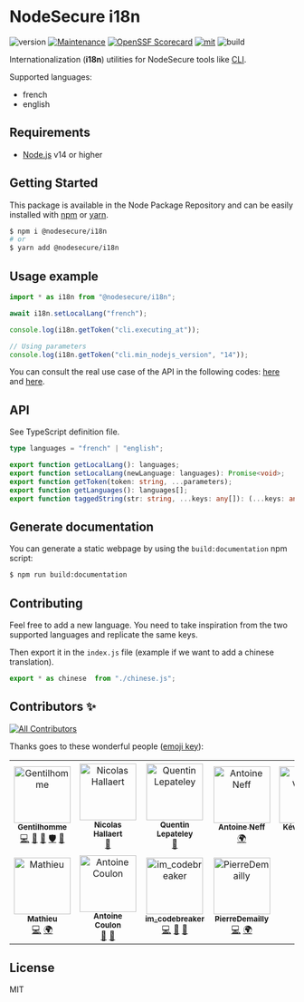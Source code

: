# NodeSecure i18n
![version](https://img.shields.io/badge/dynamic/json.svg?url=https://raw.githubusercontent.com/NodeSecure/i18n/master/package.json&query=$.version&label=Version)
[![Maintenance](https://img.shields.io/badge/Maintained%3F-yes-green.svg)](https://github.com/NodeSecure/i18n/commit-activity)
[![OpenSSF
Scorecard](https://api.securityscorecards.dev/projects/github.com/NodeSecure/i18n/badge)](https://api.securityscorecards.dev/projects/github.com/NodeSecure/i18n)
[![mit](https://img.shields.io/github/license/Naereen/StrapDown.js.svg)](https://github.com/NodeSecure/i18n/blob/master/LICENSE)
![build](https://img.shields.io/github/actions/workflow/status/NodeSecure/i18n/node.js.yml)

Internationalization (**i18n**) utilities for NodeSecure tools like [CLI](https://github.com/NodeSecure/cli). 

Supported languages:
- french
- english

## Requirements
- [Node.js](https://nodejs.org/en/) v14 or higher

## Getting Started

This package is available in the Node Package Repository and can be easily installed with [npm](https://docs.npmjs.com/getting-started/what-is-npm) or [yarn](https://yarnpkg.com).

```bash
$ npm i @nodesecure/i18n
# or
$ yarn add @nodesecure/i18n
```

## Usage example

```js
import * as i18n from "@nodesecure/i18n";

await i18n.setLocalLang("french");

console.log(i18n.getToken("cli.executing_at"));

// Using parameters
console.log(i18n.getToken("cli.min_nodejs_version", "14"));
```

You can consult the real use case of the API in the following codes: [here](https://github.com/NodeSecure/cli/blob/master/src/commands/lang.js) and [here](https://github.com/NodeSecure/cli/blob/master/src/commands/vulnerability.js).

## API

See TypeScript definition file.

```ts
type languages = "french" | "english";

export function getLocalLang(): languages;
export function setLocalLang(newLanguage: languages): Promise<void>;
export function getToken(token: string, ...parameters);
export function getLanguages(): languages[];
export function taggedString(str: string, ...keys: any[]): (...keys: any[]) => string;
```

## Generate documentation

You can generate a static webpage by using the `build:documentation` npm script:

```bash
$ npm run build:documentation
```

## Contributing
Feel free to add a new language. You need to take inspiration from the two supported languages and replicate the same keys.

Then export it in the `index.js` file (example if we want to add a chinese translation).

```js
export * as chinese  from "./chinese.js";
```

## Contributors ✨

<!-- ALL-CONTRIBUTORS-BADGE:START - Do not remove or modify this section -->
[![All Contributors](https://img.shields.io/badge/all_contributors-11-orange.svg?style=flat-square)](#contributors-)
<!-- ALL-CONTRIBUTORS-BADGE:END -->

Thanks goes to these wonderful people ([emoji key](https://allcontributors.org/docs/en/emoji-key)):

<!-- ALL-CONTRIBUTORS-LIST:START - Do not remove or modify this section -->
<!-- prettier-ignore-start -->
<!-- markdownlint-disable -->
<table>
  <tbody>
    <tr>
      <td align="center"><a href="https://www.linkedin.com/in/thomas-gentilhomme/"><img src="https://avatars.githubusercontent.com/u/4438263?v=4?s=100" width="100px;" alt="Gentilhomme"/><br /><sub><b>Gentilhomme</b></sub></a><br /><a href="https://github.com/NodeSecure/i18n/commits?author=fraxken" title="Code">💻</a> <a href="https://github.com/NodeSecure/i18n/commits?author=fraxken" title="Documentation">📖</a> <a href="https://github.com/NodeSecure/i18n/pulls?q=is%3Apr+reviewed-by%3Afraxken" title="Reviewed Pull Requests">👀</a> <a href="#security-fraxken" title="Security">🛡️</a> <a href="https://github.com/NodeSecure/i18n/issues?q=author%3Afraxken" title="Bug reports">🐛</a></td>
      <td align="center"><a href="https://github.com/Rossb0b"><img src="https://avatars.githubusercontent.com/u/39910164?v=4?s=100" width="100px;" alt="Nicolas Hallaert"/><br /><sub><b>Nicolas Hallaert</b></sub></a><br /><a href="https://github.com/NodeSecure/i18n/commits?author=Rossb0b" title="Documentation">📖</a></td>
      <td align="center"><a href="https://github.com/QuentinLpy"><img src="https://avatars.githubusercontent.com/u/31780359?v=4?s=100" width="100px;" alt="Quentin Lepateley"/><br /><sub><b>Quentin Lepateley</b></sub></a><br /><a href="https://github.com/NodeSecure/i18n/commits?author=QuentinLpy" title="Documentation">📖</a></td>
      <td align="center"><a href="https://antoineneff.me"><img src="https://avatars.githubusercontent.com/u/9216777?v=4?s=100" width="100px;" alt="Antoine Neff"/><br /><sub><b>Antoine Neff</b></sub></a><br /><a href="#translation-antoineneff" title="Translation">🌍</a></td>
      <td align="center"><a href="http://www.linkedin.com/in/kvoyer"><img src="https://avatars.githubusercontent.com/u/33313541?v=4?s=100" width="100px;" alt="Kévin VOYER"/><br /><sub><b>Kévin VOYER</b></sub></a><br /><a href="#translation-kecsou" title="Translation">🌍</a></td>
      <td align="center"><a href="https://github.com/AlexandreMalaj"><img src="https://avatars.githubusercontent.com/u/32218832?v=4?s=100" width="100px;" alt="Alexandre Malaj"/><br /><sub><b>Alexandre Malaj</b></sub></a><br /><a href="#translation-AlexandreMalaj" title="Translation">🌍</a></td>
      <td align="center"><a href="https://github.com/Kawacrepe"><img src="https://avatars.githubusercontent.com/u/40260517?v=4?s=100" width="100px;" alt="Vincent Dhennin"/><br /><sub><b>Vincent Dhennin</b></sub></a><br /><a href="https://github.com/NodeSecure/i18n/commits?author=Kawacrepe" title="Code">💻</a> <a href="https://github.com/NodeSecure/i18n/commits?author=Kawacrepe" title="Documentation">📖</a></td>
    </tr>
    <tr>
      <td align="center"><a href="https://github.com/Mathieuka"><img src="https://avatars.githubusercontent.com/u/34446722?v=4?s=100" width="100px;" alt="Mathieu"/><br /><sub><b>Mathieu</b></sub></a><br /><a href="https://github.com/NodeSecure/i18n/commits?author=Mathieuka" title="Code">💻</a> <a href="#translation-Mathieuka" title="Translation">🌍</a></td>
      <td align="center"><a href="https://dev.to/antoinecoulon"><img src="https://avatars.githubusercontent.com/u/43391199?v=4?s=100" width="100px;" alt="Antoine Coulon"/><br /><sub><b>Antoine Coulon</b></sub></a><br /><a href="#maintenance-antoine-coulon" title="Maintenance">🚧</a> <a href="https://github.com/NodeSecure/i18n/pulls?q=is%3Apr+reviewed-by%3Aantoine-coulon" title="Reviewed Pull Requests">👀</a></td>
      <td align="center"><a href="https://codebreaker.fr/"><img src="https://avatars.githubusercontent.com/u/53506859?v=4?s=100" width="100px;" alt="im_codebreaker"/><br /><sub><b>im_codebreaker</b></sub></a><br /><a href="https://github.com/NodeSecure/i18n/commits?author=im-codebreaker" title="Code">💻</a> <a href="https://github.com/NodeSecure/i18n/commits?author=im-codebreaker" title="Documentation">📖</a> <a href="#design-im-codebreaker" title="Design">🎨</a></td>
      <td align="center"><a href="https://github.com/PierreDemailly"><img src="https://avatars.githubusercontent.com/u/39910767?v=4?s=100" width="100px;" alt="PierreDemailly"/><br /><sub><b>PierreDemailly</b></sub></a><br /><a href="https://github.com/NodeSecure/i18n/commits?author=PierreDemailly" title="Code">💻</a> <a href="#translation-PierreDemailly" title="Translation">🌍</a></td>
    </tr>
  </tbody>
</table>

<!-- markdownlint-restore -->
<!-- prettier-ignore-end -->

<!-- ALL-CONTRIBUTORS-LIST:END -->

## License
MIT

